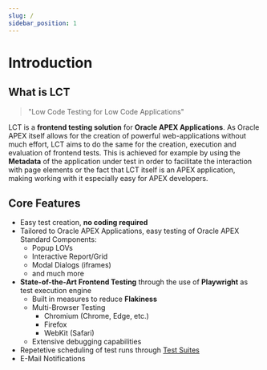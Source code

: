 ```yaml
---
slug: /
sidebar_position: 1
---
```


# Introduction

## What is LCT

> "Low Code Testing for Low Code Applications"

LCT is a __frontend testing solution__ for __Oracle APEX Applications__. As Oracle APEX itself allows for the creation of powerful web-applications without much effort, LCT aims to do the same for the creation, execution and evaluation of frontend tests. This is achieved for example by using the __Metadata__ of the application under test in order to facilitate the interaction with page elements or the fact that LCT itself is an APEX application, making working with it especially easy for APEX developers.

## Core Features 

* Easy test creation, __no coding required__
* Tailored to Oracle APEX Applications, easy testing of Oracle APEX Standard Components:
  * Popup LOVs
  * Interactive Report/Grid
  * Modal Dialogs (iframes)
  * and much more
* __State-of-the-Art Frontend Testing__ through the use of __Playwright__ as test execution engine
  * Built in measures to reduce __Flakiness__
  * Multi-Browser Testing
    * Chromium (Chrome, Edge, etc.)
    * Firefox
    * WebKit (Safari)
  * Extensive debugging capabilities
* Repetetive scheduling of test runs through [Test Suites](./test-suites.md)
* E-Mail Notifications
